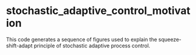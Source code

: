 # stochastic_adaptive_control_motivation
This code generates a sequence of figures used to explain the squeeze-shift-adapt principle of stochastic adaptive process control.
